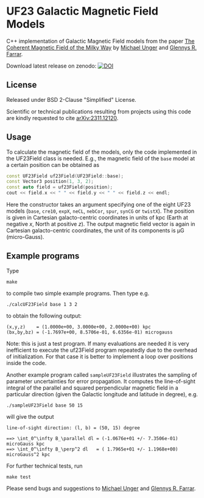UF23 Galactic Magnetic Field Models
===================================

C++ implementation of Galactic Magnetic Field models from the paper [The Coherent Magnetic Field of the Milky Way](https://arxiv.org/abs/2311.12120) by [Michael Unger](mailto:michael.unger@kit.edu) and [Glennys R. Farrar](mailto:gf25@nyu.edu).


Download latest release on zenodo: [![DOI](https://zenodo.org/badge/753818568.svg)](https://zenodo.org/doi/10.5281/zenodo.10627090)

## License

Released under BSD 2-Clause "Simplified" License.

Scientific or technical publications resulting from projects using this code are kindly requested to cite [arXiv:2311.12120](https://arxiv.org/abs/2311.12120).


## Usage

To calculate the magnetic field of the models, only the code implemented in the UF23Field class is needed. E.g., the magnetic field of the `base` model at a certain position can be obtained as
```C++
const UF23Field uf23Field(UF23Field::base);
const Vector3 position(1, 3, 2);
const auto field = uf23Field(position);
cout << field.x << " " << field.y << " " << field.z << endl;
```

Here the constructor takes an argument specifying one of the eight UF23 models (`base`, `cre10`, `expX`, `neCL`, `nebCor`, `spur`, `synCG` or `twistX`). The position is given in Cartesian galacto-centric coordinates in units of kpc (Earth at negative *x*, North at positive *z*). The output magnetic field vector is again in Cartesian galacto-centric coordinates, the unit of its components is &mu;G (micro-Gauss).

## Example programs

Type
```
make
```
to compile two simple example programs. Then type e.g.
```
./calcUF23Field base 1 3 2
```
to obtain the following output:
```
(x,y,z)    = (1.0000e+00, 3.0000e+00, 2.0000e+00) kpc
(bx,by,bz) = (-1.7697e+00, 8.5706e-01, 6.6356e-01) microgauss
```

Note: this is just a test program. If many evaluations are needed it is very inefficient to execute the uf23Field program repeatedly due to the overhead of initialization. For that case it is better to implement a loop over positions inside the code.

Another example program called `sampleUF23Field` illustrates the sampling of parameter uncertainties for error propagation. It computes the line-of-sight integral of the parallel and squared perpendicular magnetic field in a particular direction (given the Galactic longitude and latitude in degree), e.g.
```
./sampleUF23Field base 50 15
```
will give the output
```
line-of-sight direction: (l, b) = (50, 15) degree

==> \int_0^\infty B_\parallel dl = (-1.0676e+01 +/- 7.3506e-01) microGauss kpc
==> \int_0^\infty B_\perp^2 dl   = ( 1.7965e+01 +/- 1.1968e+00) microGauss^2 kpc
```

For further technical tests, run
```
make test
```

 Please send bugs and suggestions to [Michael Unger](mailto:michael.unger@kit.edu) and [Glennys R. Farrar](mailto:gf25@nyu.edu).
